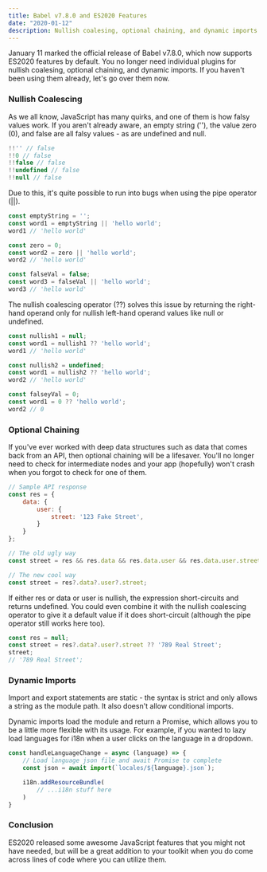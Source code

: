 ```yaml
---
title: Babel v7.8.0 and ES2020 Features
date: "2020-01-12"
description: Nullish coalesing, optional chaining, and dynamic imports
---
```


January 11 marked the official release of Babel v7.8.0, which now supports ES2020 features by default. You no longer need individual plugins for nullish coalesing, optional chaining, and dynamic imports. If you haven't been using them already, let's go over them now.

<h3>Nullish Coalescing</h3>

As we all know, JavaScript has many quirks, and one of them is how falsy values work. If you aren't already aware, an empty string (''), the value zero (0), and false are all falsy values - as are undefined and null.

```javascript
!!'' // false
!!0 // false
!!false // false
!!undefined // false
!!null // false
```

Due to this, it's quite possible to run into bugs when using the pipe operator (||).

```javascript
const emptyString = '';
const word1 = emptyString || 'hello world';
word1 // 'hello world'

const zero = 0;
const word2 = zero || 'hello world';
word2 // 'hello world'

const falseVal = false;
const word3 = falseVal || 'hello world';
word3 // 'hello world'
```

The nullish coalescing operator (??) solves this issue by returning the right-hand operand only for nullish left-hand operand values like null or undefined.

```javascript
const nullish1 = null;
const word1 = nullish1 ?? 'hello world';
word1 // 'hello world'

const nullish2 = undefined;
const word1 = nullish2 ?? 'hello world';
word2 // 'hello world'

const falseyVal = 0;
const word1 = 0 ?? 'hello world';
word2 // 0
```

<h3>Optional Chaining</h3>

If you've ever worked with deep data structures such as data that comes back from an API, then optional chaining will be a lifesaver. You'll no longer need to check for intermediate nodes and your app (hopefully) won't crash when you forgot to check for one of them.

```javascript
// Sample API response
const res = {
    data: {
        user: {
            street: '123 Fake Street',
        }
    }
};

// The old ugly way
const street = res && res.data && res.data.user && res.data.user.street;

// The new cool way
const street = res?.data?.user?.street;
```

If either res or data or user is nullish, the expression short-circuits and returns undefined. You could even combine it with the nullish coalescing operator to give it a default value if it does short-circuit (although the pipe operator still works here too).

```javascript
const res = null;
const street = res?.data?.user?.street ?? '789 Real Street';
street;
// '789 Real Street';
```

<h3>Dynamic Imports</h3>

Import and export statements are static - the syntax is strict and only allows a string as the module path. It also doesn't allow conditional imports.

Dynamic imports load the module and return a Promise, which allows you to be a little more flexible with its usage. For example, if you wanted to lazy load languages for i18n when a user clicks on the language in a dropdown.

```javascript
const handleLanguageChange = async (language) => {
    // Load language json file and await Promise to complete
    const json = await import(`locales/${language}.json`);

    i18n.addResourceBundle(
        // ...i18n stuff here
    )
}
```

<h3>Conclusion</h3>

ES2020 released some awesome JavaScript features that you might not have needed, but will be a great addition to your toolkit when you do come across lines of code where you can utilize them.